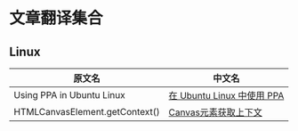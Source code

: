 # 文章翻译集合

## Linux

| 原文名                         | 中文名                          |
| ------------------------------ | ------------------------------- |
| Using PPA in Ubuntu Linux      | [在 Ubuntu Linux 中使用 PPA][1] |
| HTMLCanvasElement.getContext() | [Canvas元素获取上下文][2]       |

[1]: ./Using_PPA_in_Ubuntu_Linux.md
[2]: ./HTMLCanvasElement.getContext().md